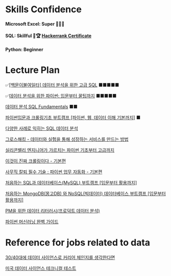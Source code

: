 
# Skills Confidence

#### Microsoft Excel: Super 🚀🚀🚀
#### SQL: Skillful 🚀🏆 [Hackerrank Certificate](https://www.hackerrank.com/certificates/e689d6a4b99f)
#### Python: Beginner 


# Lecture Plan

✅[[백문이불여일타] 데이터 분석을 위한 고급 SQL](https://www.inflearn.com/course/%EB%8D%B0%EC%9D%B4%ED%84%B0-%EB%B6%84%EC%84%9D-%EA%B3%A0%EA%B8%89-sql/dashboard) ■■■■■

✅[데이터 분석을 위한 파이썬: 입문부터 꿀팁까지](https://www.inflearn.com/course/%EB%8D%B0%EC%9D%B4%ED%84%B0-%EB%B6%84%EC%84%9D-%ED%8C%8C%EC%9D%B4%EC%8D%AC-%EA%B8%B0%EC%B4%88/dashboard) ■■■■■

[데이터 분석 SQL Fundamentals](https://www.inflearn.com/course/%EB%8D%B0%EC%9D%B4%ED%84%B0%EB%B6%84%EC%84%9D-sql-%ED%8E%80%EB%8D%94%EB%A9%98%ED%83%88/dashboard) ■■

[파이썬입문과 크롤링기초 부트캠프 [파이썬, 웹, 데이터 이해 기본까지]](https://www.inflearn.com/course/python-crawling-basic/dashboard) ■

[다양한 사례로 익히는 SQL 데이터 분석](https://www.inflearn.com/course/%EB%8D%B0%EC%9D%B4%ED%84%B0%EB%B6%84%EC%84%9D-sql-%EC%82%AC%EB%A1%80%EC%A4%91%EC%8B%AC/dashboard)

[그로스해킹 - 데이터와 실험을 통해 성장하는 서비스를 만드는 방법](https://www.inflearn.com/course/%EB%8D%B0%EC%9D%B4%ED%84%B0%EB%B6%84%EC%84%9D-sql-%ED%8E%80%EB%8D%94%EB%A9%98%ED%83%88/dashboard)

[실리콘밸리 엔지니어가 가르치는 파이썬 기초부터 고급까지](https://www.inflearn.com/course/%EC%8B%A4%EB%A6%AC%EC%BD%98%EB%B0%B8%EB%A6%AC-%ED%8C%8C%EC%9D%B4%EC%8D%AC-%EA%B8%B0%EC%B4%88%EB%B6%80%ED%84%B0-%EA%B3%A0%EA%B8%89%EA%B9%8C%EC%A7%80/dashboard)

[이것이 진짜 크롤링이다 - 기본편](https://www.inflearn.com/course/%ED%8C%8C%EC%9D%B4%EC%8D%AC-%ED%81%AC%EB%A1%A4%EB%A7%81-%EA%B8%B0%EC%B4%88/dashboard)

[사무직 칼퇴 필수 기술 : 파이썬 업무 자동화 - 기본편](https://www.inflearn.com/course/%ED%8C%8C%EC%9D%B4%EC%8D%AC-%EC%97%85%EB%AC%B4-%EC%9E%90%EB%8F%99%ED%99%94-%EA%B8%B0%EB%B3%B8%ED%8E%B8/dashboard)

[처음하는 SQL과 데이터베이스(MySQL) 부트캠프 [입문부터 활용까지]](https://www.inflearn.com/course/sql-db-mysql-%ED%8C%8C%EC%9D%B4%EC%8D%AC-%EB%8D%B0%EC%9D%B4%ED%84%B0%EB%B6%84%EC%84%9D)

[처음하는 MongoDB(몽고DB) 와 NoSQL(빅데이터) 데이터베이스 부트캠프 [입문부터 활용까지]](https://www.inflearn.com/course/nosql-%ED%8C%8C%EC%9D%B4%EC%8D%AC-%EB%AA%BD%EA%B3%A0db-%EC%9E%94%EC%9E%AC%EB%AF%B8%EC%BD%94%EB%94%A9)

[PM을 위한 데이터 리터러시(프로덕트 데이터 분석)](https://www.inflearn.com/course/pm-%EB%8D%B0%EC%9D%B4%ED%84%B0-%EB%A6%AC%ED%84%B0%EB%9F%AC%EC%8B%9C)

[파이썬 머신러닝 완벽 가이드](https://www.inflearn.com/course/%ED%8C%8C%EC%9D%B4%EC%8D%AC-%EB%A8%B8%EC%8B%A0%EB%9F%AC%EB%8B%9D-%EC%99%84%EB%B2%BD%EA%B0%80%EC%9D%B4%EB%93%9C)



# Reference for jobs related to data
[30/40대에 데이터 사이언스로 커리어 체인지를 생각한다면](https://brunch.co.kr/@carmenlee/41)

[미국 데이터 사이언스 테크니컬 테스트](https://brunch.co.kr/@carmenlee/36)



